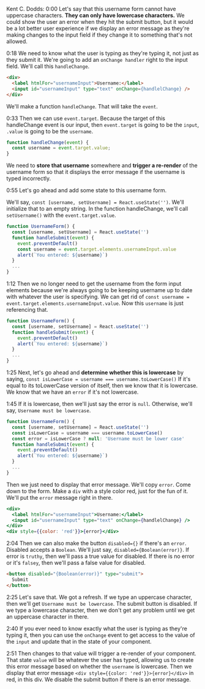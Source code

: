 Kent C. Dodds: 0:00 Let's say that this username form cannot have uppercase characters. **They can only have lowercase characters.** We could show the user an error when they hit the submit button, but it would be a lot better user experience if we display an error message as they're making changes to the input field if they change it to something that's not allowed.

0:18 We need to know what the user is typing as they're typing it, not just as they submit it. We're going to add an `onChange handler` right to the input field. We'll call this `handleChange`.

```html
<div>
  <label htmlFor="usernameInput">Username:</label>
  <input id="usernameInput" type="text" onChange={handlelChange} />
</div>
```

We'll make a function `handleChange`. That will take the `event`.

0:33 Then we can use `event.target`. Because the target of this handleChange event is our input, then `event.target` is going to be the `input`, `.value` is going to be the `username`. 

```js
function handleChange(event) {
  const username = event.target.value;
}
```

We need to **store that username** somewhere and **trigger a re-render** of the username form so that it displays the error message if the username is typed incorrectly.

0:55 Let's go ahead and add some state to this username form.

We'll say, `const [username, setUsername] = React.useState('')`. We'll initialize that to an empty string. In the function handleChange, we'll call `setUsername()` with the `event.target.value`.

```jsx
function UsernameForm() {
  const [username, setUsername] = React.useState('')
  function handleSubmit(event) {
    event.preventDefault() 
    const username = event.target.elements.usernameInput.value
    alert(`You entered: ${username}`)
  }
  ...
}
```

1:12 Then we no longer need to get the username from the form input elements because we're always going to be keeping username up to date with whatever the user is specifying. We can get rid of `const username = event.target.elements.usernameInput.value`. Now this `username` is just referencing that.

```jsx
function UsernameForm() {
  const [username, setUsername] = React.useState('')
  function handleSubmit(event) {
    event.preventDefault() 
    alert(`You entered: ${username}`)
  }
  ...
}
```

1:25 Next, let's go ahead and **determine whether this is lowercase** by saying, `const isLowerCase = username === username.toLowerCase()` If it's equal to its toLowerCase version of itself, then we know that it is lowercase. We know that we have an `error` if it's not lowercase.

1:45 If it is lowercase, then we'll just say the error is `null`. Otherwise, we'll say, `Username must be lowercase`. 

```jsx
function UsernameForm() {
  const [username, setUsername] = React.useState('')
  const isLowerCase = username === username.toLowerCase()
  const error = isLowerCase ? null: 'Username must be lower case'
  function handleSubmit(event) {
    event.preventDefault() 
    alert(`You entered: ${username}`)
  }
  ...
}
```

Then we just need to display that error message. We'll copy `error`. Come down to the form. Make a `div` with a style color red, just for the fun of it. We'll put the `error` message right in there.

```jsx
<div>
  <label htmlFor="usernameInput">Username:</label>
  <input id="usernameInput" type="text" onChange={handlelChange} />
</div>
<div style={{color: 'red'}}>{error}</div>
```

2:04 Then we can also make the button `disabled={}` if there's an `error`. Disabled accepts a `Boolean`. We'll just say, `disabled={Boolean(error)}`. If error is `truthy`, then we'll pass a true value for disabled. If there is no error or it's `falsey`, then we'll pass a false value for disabled.

```html
<button disabled="{Boolean(error)}" type="submit">
  Submit
</button>
```

2:25 Let's save that. We got a refresh. If we type an uppercase character, then we'll get `Username must be lowercase`. The submit button is disabled. If we type a lowercase character, then we don't get any problem until we get an uppercase character in there.

2:40 If you ever need to know exactly what the user is typing as they're typing it, then you can use the `onChange` event to get access to the value of the `input` and update that in the state of your component.

2:51 Then changes to that value will trigger a re-render of your component. That state `value` will be whatever the user has typed, allowing us to create this error message based on whether the `username` is lowercase. Then we display that error message `<div style={{color: 'red'}}>{error}</div>` in red, in this div. We disable the submit button if there is an error message.